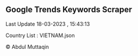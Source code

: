 

## Google Trends Keywords Scraper 
 
Last Update 18-03-2023 , 15:43:13

Country List :
VIETNAM.json



© Abdul Muttaqin 
